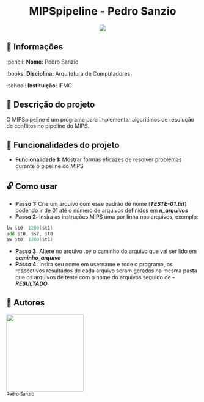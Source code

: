 <h1 align="center"> MIPSpipeline - Pedro Sanzio </h1>
<p align="center"><img src="http://img.shields.io/static/v1?label=STATUS&message=CONCLUIDO&color=GREEN&style=for-the-badge"/></p>

## :file_folder: Informações

<p>:pencil: <strong>Nome:</strong> Pedro Sanzio</p>
<p>:books: <strong>Disciplina:</strong> Arquitetura de Computadores</p>
<p>:school: <strong>Instituição:</strong> IFMG</p>

## :page_with_curl: Descrição do projeto

O MIPSpipeline é um programa para implementar algoritimos de resolução de conflitos no pipeline do MIPS.
## :hammer: Funcionalidades do projeto

- <strong>Funcionalidade 1:</strong> Mostrar formas eficazes de resolver problemas durante o pipeline do MIPS

## :unlock: Como usar

- <strong>Passo 1:</strong> Crie um arquivo com esse padrão de nome (***TESTE-01.txt***) podendo ir de 01 até o número de arquivos definidos em ***n_arquivos***
- <strong>Passo 2:</strong> Insira as instruções MIPS uma por linha nos arquivos, exemplo:
```asm
lw $t0, 1200($t1)
add $t0, $s2, $t0
sw $t0, 1200($t1)
```
- <strong>Passo 3:</strong> Altere no arquivo .py o caminho do arquivo que vai ser lido em ***caminho_arquivo***
- <strong>Passo 4:</strong> Insira seu nome em username e rode o programa, os respectivos resultados de cada arquivo seram gerados na mesma pasta que os arquivos de teste com o nome do arquivos seguido de ***-RESULTADO***

## :newspaper: Autores

[<img src="https://user-images.githubusercontent.com/72276805/182635128-14d5c6cb-4856-4660-b8f2-4412c2cca72b.jpg" width=202 height=202><br><sub>Pedro Sanzio</sub>](https://instagram.com/pedro_sanzio)

